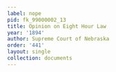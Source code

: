 ```yaml
---
label: nope
pid: fk_99000002_13
title: Opinion on Eight Hour Law
year: '1894'
author: Supreme Court of Nebraska
order: '441'
layout: single
collection: documents
---
```

